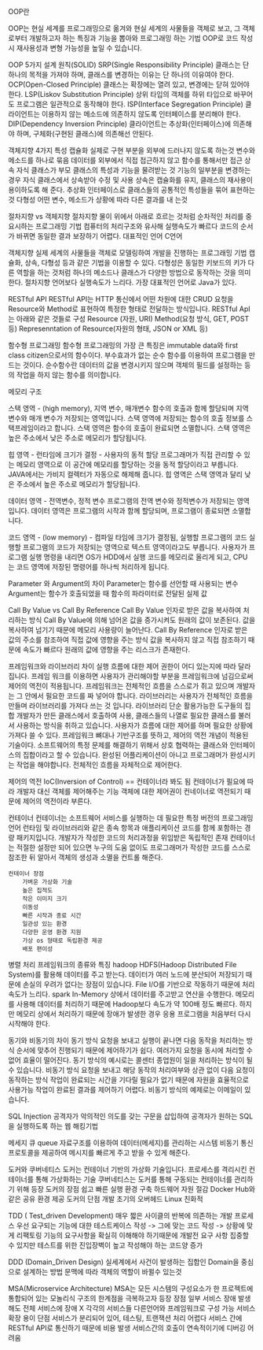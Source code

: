 OOP란

OOP는 현실 세계를 프로그래밍으로 옮겨와 현실 세계의 사물들을 객체로 보고, 그 객체로부터 개발하고자 하는 특징과 기능을 뽑아와 프로그래밍 하는 기법
OOP로 코드 작성 시 재사용성과 변형 가능성을 높일 수 있습니다.

OOP 5가지 설계 원칙(SOLID)
SRP(Single Responsibility Principle) 
클래스는 단 하나의 목적을 가져야 하며, 클래스를 변경하는 이유는 단 하나의 이유여야 한다.
OCP(Open-Closed Principle)
클래스는 확장에는 열려 있고, 변경에는 닫혀 있어야 한다.
LSP(Liskov Substitution Principle)
상위 타입의 객체를 하위 타입으로 바꾸어도 프로그램은 일관적으로 동작해야 한다.
ISP(Interface Segregation Principle)
클라이언트는 이용하지 않는 메소드에 의존하지 않도록 인터페이스를 분리해야 한다.
DIP(Dependency Inversion Principle)
클라이언트는 추상화(인터페이스)에 의존해야 하며, 구체화(구현된 클래스)에 의존해선 안된다.

객체지향 4가지 특성
	캡슐화
		실제로 구현 부분을 외부에 드러나지 않도록 하는것
		변수와 메소드를 하나로 묶음
		데이터를 외부에서 직접 접근하지 않고 함수를 통해서만 접근
	상속
		자식 클래스가 부모 클래스의 특성과 기능을 물려받는 것
		기능의 일부분을 변경하는 경우 자식 클래스에서 상속받아 수정 및 사용
		상속은 캡슐화를 유지, 클래스의 재사용이 용이하도록 해 준다.
	추상화
		인터페이스로 클래스들의 공통적인 특성들을 묶어 표현하는 것
	다형성
		어떤 변수, 메소드가 상황에 따라 다른 결과를 내 는것

절차지향 vs 객체지향
절차지향
물이 위에서 아래로 흐르는 것처럼 순차적인 처리를 중요시하는 프로그래밍 기법
컴퓨터의 처리구조와 유사해 실행속도가 빠르다
코드의 순서가 바뀌면 동일한 결과 보장하기 어렵다.
대표적인 언어 C언어

객체지향
실제 세계의 사물들을 객체로 모델링하여 개발을 진행하는 프로그래밍 기법
캡슐화, 상속, 다형성 등과 같은 기법을 이용할 수 있다.
다형성은 동일한 키보드의 키가 다른 역할을 하는 것처럼 하나의 메소드나 클래스가 다양한 방법으로 동작하는 것을 의미한다.
절차지향 언어보다 실행속도가 느리다.
가장 대표적인 언어로 Java가 있다.



RESTful API
RESTful API는 HTTP 통신에서 어떤 차원에 대한 CRUD 요청을 Resource와 Method로 표현하여 특정한 형태로 전달하는 방식입니다.
RESTful ApI는 아래와 같은 것들로 구성
Resource (자원, URI)
Method(요청 방식, GET, POST 등)
Represenntation of Resource(자원의 형태, JSON or XML 등)

함수형 프로그래밍
함수형 프로그래밍의 가장 큰 특징은 immutable data와 first class citizen으로서의 함수이다.
부수효과가 없는 순수 함수를 이용하여 프로그램을 만드는 것이다.
순수함수란 데이터의 값을 변경시키지 않으며 객체의 필드를 설정하는 등의 작업을 하지 않는 함수를 의미합니다.

메모리 구조

스택 영역 - (high memory), 지역 변수, 매개변수
함수의 호출과 함께 할당되며 지역 변수와 매개 변수가 저장되는 영역입니다.
스택 영역에 저장되는 함수의 호출 정보를 스택프레임이라고 합니다.
스택 영역은 함수의 호출이 완료되면 소멸합니다.
스택 영역은 높은 주소에서 낮은 주소로 메모리가 할당됩니다.

힙 영역 - 런타임에 크기가 결정 - 사용자의 동적 할당
프로그래머가 직접 관리할 수 있는 메모리 영역으로 이 공간에 메모리를 할당하는 것을 동적 할당이라고 부릅니다.
JAVA에서는 가비지 컬렉터가 자동으로 해제해 줍니다.
힙 영역은 스택 영역과 달리 낮은 주소에서 높은 주소로 메모리가 할당됩니다.

데이터 영역 - 전역변수, 정적 변수
프로그램의 전역 변수와 정적변수가 저장되는 영역입니다.
데이터 영역은 프로그램의 시작과 함께 할당되며, 프로그램이 종료되면 소멸합니다.

코드 영역 - (low memory) - 컴파일 타임에 크기가 결정됨, 실행할 프로그램의 코드
실행할 프로그램의 코드가 저장되는 영역으로 텍스트 영역이라고도 부릅니다.
사용자가 프로그램 실행 명령을 내리면 OS가 HDD에서 실행 코드를 메모리로 올리게 되고, CPU 는 코드 영역에 저장된 명령어를 하나씩 처리하게 됩니다.

Parameter 와 Argument의 차이
Parameter는 함수를 선언할 때 사용되는 변수
Argument는 함수가 호출되었을 때 함수의 파라미터로 전달된 실제 값

Call By Value vs Call By Reference
Call By Value
	인자로 받은 값을 복사하여 처리하는 방식
	Call By Value에 의해 넘어온 값을 증가시켜도 원래의 값이 보존된다.
	값을 복사하여 넘기기 때문에 메모리 사용량이 늘어난다.
Call By Reference
	인자로 받은 값의 주소를 참조하여 직접 값에 영향을 주는 방식
	값을 복사하지 않고 직접 참조하기 때문에 속도가 빠르다
	원래의 값에 영향을 주는 리스크가 존재한다.

프레임워크와 라이브러리 차이
실행 흐름에 대한 제어 권한이 어디 있는지에 따라 달라집니다.
프레임 워크를 이용하면 사용자가 관리해야할 부분을 프레임워크에 넘김으로써 제어의 역전이 적용됩니다.
프레임워크는 전체적인 흐름을 스스로가 쥐고 있으며 개발자는 그 안에서 필요한 코드를 짜 넣어야 합니다.
라이브러리는 사용자가 전체적인 흐름을 만들며 라이브러리를 가져다 쓰는 것 입니다.
라이브러리
	단순 활용가능한 도구들의 집합
	개발자가 만든 클래스에서 호출하여 사용, 클래스들의 나열로 필요한 클래스를 불러서 사용하는 방식을 취하고 있습니다.
	사용자가 흐름에 대한 제어를 하며 필요한 상황에 가져다 쓸 수 있다.
프레임워크
	뼈대나 기반구조를 뜻하고, 제어의 역전 개념이 적용된 기술이다.
	소프트웨어의 특정 문제를 해결하기 위해서 상호 협력하는 클래스와 인터페이스의 집합이라고 할 수 있습니다.
	완성된 어플리케이션이 아니고 프로그래머가 완성시키는 작업을 해야합니다.
	전체적인 흐름을 자체적으로 제어한다.

제어의 역전 IoC(Inversion of Control)  == 컨테이너라 봐도 됨
	컨테이너가 필요에 따라 개발자 대신 객체를 제어해주는 기능
	객체에 대한 제어권이 컨네이너로 역전되기 때문에 제어의 역전이라 부른다.
	
컨테이너
	컨테이너는 소프트웨어 서비스를 실행하는 데 필요한 특정 버전의 프로그래밍 언어 런타임 및 라이브러리와 같은 종속 항목과 애플리케이션 코드를 함께 포함하는 경량 패키지입니다.
	개발자가 작성한 코드의 처리과정을 위임받은 독립적인 존재
	컨테이너는 적절한 설정만 되어 있으면 누구의 도움 없이도 프로그래머가 작성한 코드를 스스로 참조한 뒤 알아서 객체의 생성과 소멸을 컨트롤 해준다.

	컨테이너 장점
		가벼운 가상화 기술
		높은 집적도
		작은 이미지 크기
		이동성
		빠른 시작과 종료 시간
		일관성 있는 환경
		다양한 운영 환경 지원
		가상 os 형태로 독립환경 제공
		배포 편이성

병렬 처리 프레임워크의 종류와 특징
	hadoop
		HDFS(Hadoop Distributed File System)를 활용해 데이터를 주고 받는다.
		데이터가 여러 노드에 분산되어 저장되기 때문에 손실의 우려가 없다는 장점이 있습니다.
		File I/O를 기반으로 작동하기 때문에 처리 속도가 느리다.
	spark
		In-Memory 상에서 데이터를 주고받고 연산을 수행한다.
		메모리를 사용해 데이터를 처리하기 때문에 Hadoop보다 속도가 약 100배 정도 빠르다.
		하지만 메모리 상에서 처리하기 때문에 장애가 발생한 경우 응용 프로그램을 처음부터 다시 시작해야 한다.
	
동기와 비동기의 차이
	동기 방식
		요청을 보내고 실행이 끝나면 다음 동작을 처리하는 방식
		순서에 맞추어 진행되기 때문에 제어하기가 쉽다.
		여러가지 요청을 동시에 처리할 수 없어 효율이 떨어진다.
		동기 방식의 예시로는 콜센터 종업원이 일을 처리하는 방식이 될 수 있습니다.
	비동기 방식
		요청을 보내고 해당 동작의 처리여부와 상관 없이 다음 요청이 동작하는 방식
		작업이 완료되는 시간을 기다릴 필요가 없기 때문에 자원을 효율적으로 사용가능
		작업이 완료된 결과를 제어하기 어렵다.
		비동기 방식의 예제로는 이메일이 있습니다.

SQL Injection
	공격자가 악의적인 의도를 갖는 구문을 삽입하여 공격자가 원하는 SQL을 실행하도록 하는 웹 해킹기법

메세지 큐
	queue 자료구조를 이용하여 데이터(메세지)를 관리하는 시스템
	비동기 통신 프로토콜을 제공하여 메시지를 빠르게 주고 받을 수 있게 해준다.

도커와 쿠버네티스
	도커는 컨테이너 기반의 가상화 기술입니다.
	프로세스를 격리시킨 컨테이너를 통해 가상화하는 기술
	쿠버네티스는 도커를 통해 구동되는 컨테이너를 관리하기 위해 등장
	도커의 장점
		쉽고 빠른 실행 환경 구축
		하드웨어 자원 절감
		Docker Hub와 같은 공유 환경 제공
	도커의 단점
		개발 초기의 오버헤드
		Linux 친화적

TDD ( Test_driven Development)
	매우 짧은 사이클의 반복에 의존하는 개발 프로세스
	우선 요구되는 기능에 대한 테스트케이스 작성 -> 그에 맞는 코드 작성 -> 상황에 맞게 리팩토링
	기능의 요구사항을 확실히 이해해야 하기때문에 개발전 요구 사항 집중할 수 있지만 
	테스트를 위한 진입장벽이 높고 작성해야 하는 코드양 증가

DDD (Domain_Driven Design)
	실세계에서 사건이 발생하는 집합인 Domain을 중심으로 설계하는 방법
	문맥에 따라 객체의 역할이 바뀔수 있는것

MSA(Microservice Architecture)
	MSA는 모든 시스템의 구성요소가 한 프로젝트에 통합되어 있는 모놀리식 구조의 한계점을 극복하고자 등장
	장점
		일부 서비스 장애 발생해도 전체 서비스에 장애 X
		각각의 서비스들 다른언어와 프레임워크로 구성 가능
		서비스 확장 용이
	단점
		서비스가 분리되어 있어, 테스팅, 트랜잭션 처리 어렵다
		서비스 간에 RESTful API로 통신하기 때문에 비용 발생
		서비스간의 호출이 연속적이기에 디버깅 어려움

